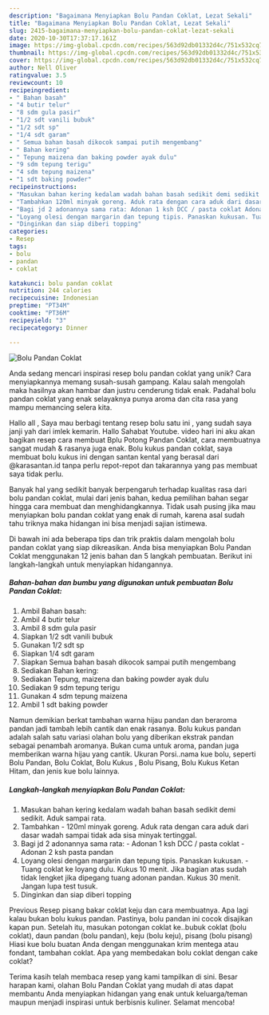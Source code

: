 ```yaml
---
description: "Bagaimana Menyiapkan Bolu Pandan Coklat, Lezat Sekali"
title: "Bagaimana Menyiapkan Bolu Pandan Coklat, Lezat Sekali"
slug: 2415-bagaimana-menyiapkan-bolu-pandan-coklat-lezat-sekali
date: 2020-10-30T17:37:17.161Z
image: https://img-global.cpcdn.com/recipes/563d92db01332d4c/751x532cq70/bolu-pandan-coklat-foto-resep-utama.jpg
thumbnail: https://img-global.cpcdn.com/recipes/563d92db01332d4c/751x532cq70/bolu-pandan-coklat-foto-resep-utama.jpg
cover: https://img-global.cpcdn.com/recipes/563d92db01332d4c/751x532cq70/bolu-pandan-coklat-foto-resep-utama.jpg
author: Nell Oliver
ratingvalue: 3.5
reviewcount: 10
recipeingredient:
- " Bahan basah"
- "4 butir telur"
- "8 sdm gula pasir"
- "1/2 sdt vanili bubuk"
- "1/2 sdt sp"
- "1/4 sdt garam"
- " Semua bahan basah dikocok sampai putih mengembang"
- " Bahan kering"
- " Tepung maizena dan baking powder ayak dulu"
- "9 sdm tepung terigu"
- "4 sdm tepung maizena"
- "1 sdt baking powder"
recipeinstructions:
- "Masukan bahan kering kedalam wadah bahan basah sedikit demi sedikit. Aduk sampai rata."
- "Tambahkan 120ml minyak goreng. Aduk rata dengan cara aduk dari dasar wadah sampai tidak ada sisa minyak tertinggal."
- "Bagi jd 2 adonannya sama rata: Adonan 1 ksh DCC / pasta coklat Adonan 2 ksh pasta pandan"
- "Loyang olesi dengan margarin dan tepung tipis. Panaskan kukusan. Tuang coklat ke loyang dulu. Kukus 10 menit. Jika bagian atas sudah tidak lengket jika dipegang tuang adonan pandan. Kukus 30 menit. Jangan lupa test tusuk."
- "Dinginkan dan siap diberi topping"
categories:
- Resep
tags:
- bolu
- pandan
- coklat

katakunci: bolu pandan coklat 
nutrition: 244 calories
recipecuisine: Indonesian
preptime: "PT34M"
cooktime: "PT36M"
recipeyield: "3"
recipecategory: Dinner

---
```



![Bolu Pandan Coklat](https://img-global.cpcdn.com/recipes/563d92db01332d4c/751x532cq70/bolu-pandan-coklat-foto-resep-utama.jpg)

Anda sedang mencari inspirasi resep bolu pandan coklat yang unik? Cara menyiapkannya memang susah-susah gampang. Kalau salah mengolah maka hasilnya akan hambar dan justru cenderung tidak enak. Padahal bolu pandan coklat yang enak selayaknya punya aroma dan cita rasa yang mampu memancing selera kita.

Hallo all , Saya mau berbagi tentang resep bolu satu ini , yang sudah saya janji yah dari imlek kemarin. Hallo Sahabat Youtube. video hari ini aku akan bagikan resep cara membuat Bplu Potong Pandan Coklat, cara membuatnya sangat mudah &amp; rasanya juga enak. Bolu kukus pandan coklat, saya membuat bolu kukus ini dengan santan kental yang berasal dari @karasantan.id tanpa perlu repot-repot dan takarannya yang pas membuat saya tidak perlu.

Banyak hal yang sedikit banyak berpengaruh terhadap kualitas rasa dari bolu pandan coklat, mulai dari jenis bahan, kedua pemilihan bahan segar hingga cara membuat dan menghidangkannya. Tidak usah pusing jika mau menyiapkan bolu pandan coklat yang enak di rumah, karena asal sudah tahu triknya maka hidangan ini bisa menjadi sajian istimewa.


Di bawah ini ada beberapa tips dan trik praktis dalam mengolah bolu pandan coklat yang siap dikreasikan. Anda bisa menyiapkan Bolu Pandan Coklat menggunakan 12 jenis bahan dan 5 langkah pembuatan. Berikut ini langkah-langkah untuk menyiapkan hidangannya.

<!--inarticleads1-->

##### Bahan-bahan dan bumbu yang digunakan untuk pembuatan Bolu Pandan Coklat:

1. Ambil  Bahan basah:
1. Ambil 4 butir telur
1. Ambil 8 sdm gula pasir
1. Siapkan 1/2 sdt vanili bubuk
1. Gunakan 1/2 sdt sp
1. Siapkan 1/4 sdt garam
1. Siapkan  Semua bahan basah dikocok sampai putih mengembang
1. Sediakan  Bahan kering:
1. Sediakan  Tepung, maizena dan baking powder ayak dulu
1. Sediakan 9 sdm tepung terigu
1. Gunakan 4 sdm tepung maizena
1. Ambil 1 sdt baking powder


Namun demikian berkat tambahan warna hijau pandan dan beraroma pandan jadi tambah lebih cantik dan enak rasanya. Bolu kukus pandan adalah salah satu variasi olahan bolu yang diberikan ekstrak pandan sebagai penambah aromanya. Bukan cuma untuk aroma, pandan juga memberikan warna hijau yang cantik. Ukuran Porsi..nama kue bolu, seperti Bolu Pandan, Bolu Coklat, Bolu Kukus , Bolu Pisang, Bolu Kukus Ketan Hitam, dan jenis kue bolu lainnya. 

<!--inarticleads2-->

##### Langkah-langkah menyiapkan Bolu Pandan Coklat:

1. Masukan bahan kering kedalam wadah bahan basah sedikit demi sedikit. Aduk sampai rata.
1. Tambahkan - 120ml minyak goreng. Aduk rata dengan cara aduk dari dasar wadah sampai tidak ada sisa minyak tertinggal.
1. Bagi jd 2 adonannya sama rata: - Adonan 1 ksh DCC / pasta coklat - Adonan 2 ksh pasta pandan
1. Loyang olesi dengan margarin dan tepung tipis. Panaskan kukusan. - Tuang coklat ke loyang dulu. Kukus 10 menit. Jika bagian atas sudah tidak lengket jika dipegang tuang adonan pandan. Kukus 30 menit. Jangan lupa test tusuk.
1. Dinginkan dan siap diberi topping


Previous Resep pisang bakar coklat keju dan cara membuatnya. Apa lagi kalau bukan bolu kukus pandan. Pastinya, bolu pandan ini cocok disajikan kapan pun. Setelah itu, masukan potongan coklat ke..bubuk coklat (bolu coklat), daun pandan (bolu pandan), keju (bolu keju), pisang (bolu pisang) Hiasi kue bolu buatan Anda dengan menggunakan krim mentega atau fondant, tambahan coklat. Apa yang membedakan bolu coklat dengan cake coklat? 

Terima kasih telah membaca resep yang kami tampilkan di sini. Besar harapan kami, olahan Bolu Pandan Coklat yang mudah di atas dapat membantu Anda menyiapkan hidangan yang enak untuk keluarga/teman maupun menjadi inspirasi untuk berbisnis kuliner. Selamat mencoba!
